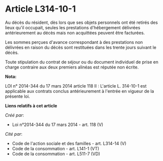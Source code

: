 # Article L314-10-1

Au décès du résident, dès lors que ses objets personnels ont été retirés des lieux qu'il occupait, seules les prestations
d'hébergement délivrées antérieurement au décès mais non acquittées peuvent être facturées.

Les sommes perçues d'avance correspondant à des prestations non délivrées en raison du décès sont restituées dans les trente
jours suivant le décès.

Toute stipulation du contrat de séjour ou du document individuel de prise en charge contraire aux deux premiers alinéas est
réputée non écrite.

**Nota:**

LOI n° 2014-344 du 17 mars 2014 article 118 II : L'article L. 314-10-1 est applicable aux contrats conclus antérieurement à
l'entrée en vigueur de la présente loi.

**Liens relatifs à cet article**

_Créé par_:

  - Loi n°2014-344 du 17 mars 2014 - art. 118 (V)

_Cité par_:

  - Code de l'action sociale et des familles - art. L314-14 (V)
  - Code de la consommation - art. L141-1 (VT)
  - Code de la consommation - art. L511-7 (VD)

